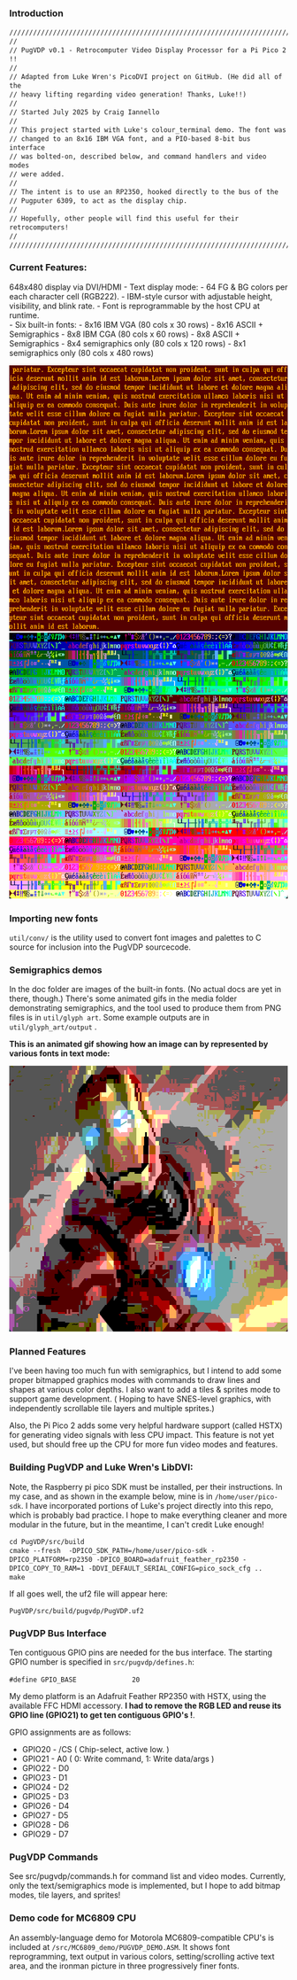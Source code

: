 ### Introduction
```
///////////////////////////////////////////////////////////////////////////////
// 
// PugVDP v0.1 - Retrocomputer Video Display Processor for a Pi Pico 2 !!
//
// Adapted from Luke Wren's PicoDVI project on GitHub. (He did all of the
// heavy lifting regarding video generation! Thanks, Luke!!)
//
// Started July 2025 by Craig Iannello
//
// This project started with Luke's colour_terminal demo. The font was 
// changed to an 8x16 IBM VGA font, and a PIO-based 8-bit bus interface 
// was bolted-on, described below, and command handlers and video modes 
// were added. 
//
// The intent is to use an RP2350, hooked directly to the bus of the 
// Pugputer 6309, to act as the display chip.
//
// Hopefully, other people will find this useful for their retrocomputers!
//
///////////////////////////////////////////////////////////////////////////////
```
### Current Features:

648x480 display via DVI/HDMI 
	- Text display mode:
		- 64 FG & BG colors per each character cell (RGB222). 
		- IBM-style cursor with adjustable height, visibility, and blink rate. 
		- Font is reprogrammable by the host CPU at runtime.	
		- Six built-in fonts:
			-	8x16 IBM VGA (80 cols x 30 rows)
			-	8x16 ASCII + Semigraphics
			-	8x8	 IBM CGA (80 cols x 60 rows)
			-	8x8  ASCII + Semigraphics
			-	8x4  semigraphics only (80 cols x 120 rows)
			-	8x1  semigraphics only (80 cols x 480 rows)	

<img src="https://github.com/caiannello/PugVDP/blob/main/media/lorem.png?raw=true" width="640" height="480" />
<img src="https://github.com/caiannello/PugVDP/blob/main/media/multicolor.png?raw=true" width="640" height="480" />

### Importing new fonts

`util/conv/` is the utility used to convert font images and palettes to C source for inclusion into the PugVDP sourcecode. 

### Semigraphics demos

In the doc folder are images of the built-in fonts. (No actual docs are yet in there, though.) There's some animated gifs in the media folder demonstrating semigraphics, and the tool used to produce them from PNG files is in `util/glyph art`. Some example outputs are in `util/glyph_art/output` .

**This is an animated gif showing how an image can by represented by various fonts in text mode:**

<img src="https://github.com/caiannello/PugVDP/blob/main/media/ironman_16x16_8x16_8x8_8x4_8x2_8x1_4x2_1x1.gif?raw=true" width="640" height="480" />

### Planned Features

I've been having too much fun with semigraphics, but I intend to add some proper bitmapped graphics modes with commands to draw lines and shapes at various color depths. I also want to add a tiles & sprites mode to support game development. ( Hoping to have SNES-level graphics, with independently scrollable tile layers and multiple sprites.)

Also, the Pi Pico 2 adds some very helpful hardware support (called HSTX) for generating video signals with less CPU impact. This feature is not yet used, but should free up the CPU for more fun video modes and features.

### Building PugVDP and Luke Wren's LibDVI:

Note, the Raspberry pi pico SDK must be installed, per their instructions. In my case, 
and as shown in the example below, mine is in `/home/user/pico-sdk`. I have incorporated portions of Luke's project directly into this repo, which is probably bad practice. I hope to make everything cleaner and more modular in the future, but in the meantime, I can't credit Luke enough!

	cd PugVDP/src/build
	cmake --fresh  -DPICO_SDK_PATH=/home/user/pico-sdk -DPICO_PLATFORM=rp2350 -DPICO_BOARD=adafruit_feather_rp2350 -DPICO_COPY_TO_RAM=1 -DDVI_DEFAULT_SERIAL_CONFIG=pico_sock_cfg ..
	make

If all goes well, the uf2 file will appear here:

	PugVDP/src/build/pugvdp/PugVDP.uf2

### PugVDP Bus Interface

Ten contiguous GPIO pins are needed for the bus interface. The starting GPIO number is specified in `src/pugvdp/defines.h`:

`#define GPIO_BASE   		    20`

My demo platform is an Adafruit Feather RP2350 with HSTX, using the available FFC HDMI accessory. **I had to remove the RGB LED and reuse its GPIO line (GPIO21) to get ten contiguous GPIO's !**. 

GPIO assignments are as follows:

-	GPIO20 - /CS ( Chip-select, active low. )
-	GPIO21 - A0 ( 0: Write command, 1: Write data/args )
-	GPIO22 - D0
-	GPIO23 - D1
-	GPIO24 - D2
-	GPIO25 - D3
-	GPIO26 - D4
-	GPIO27 - D5
-	GPIO28 - D6
-	GPIO29 - D7

### PugVDP Commands

See src/pugvdp/commands.h for command list and video modes. Currently, only the text/semigraphics mode is implemented, but I hope to add bitmap modes, tile layers, and sprites!

### Demo code for MC6809 CPU
An assembly-language demo for Motorola MC6809-compatible CPU's is included at `/src/MC6809_demo/PUGVDP_DEMO.ASM`.  It shows font reprogramming, text output in various colors, setting/scrolling active text area, and the ironman picture in three progressively finer fonts.